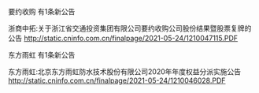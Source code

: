 要约收购 有1条新公告 

浙商中拓:关于浙江省交通投资集团有限公司要约收购公司股份结果暨股票复牌的公告 http://static.cninfo.com.cn/finalpage/2021-05-24/1210047115.PDF 

东方雨虹 有1条新公告 

东方雨虹:北京东方雨虹防水技术股份有限公司2020年年度权益分派实施公告 http://static.cninfo.com.cn/finalpage/2021-05-24/1210046028.PDF 

